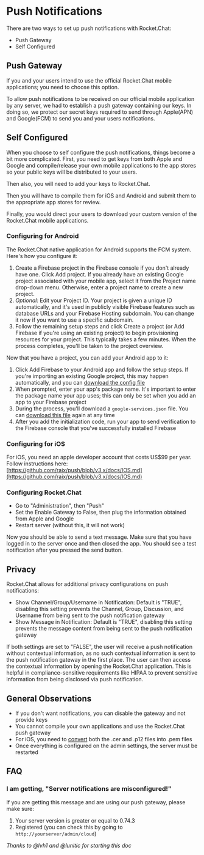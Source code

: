 # Push Notifications

There are two ways to set up push notifications with Rocket.Chat:

* Push Gateway
* Self Configured

## Push Gateway

If you and your users intend to use the official Rocket.Chat mobile applications; you need to choose this option.

To allow push notifications to be received on our official mobile application by any server, we had to establish a push gateway containing our keys. In doing so, we protect our secret keys required to send through Apple\(APN\) and Google\(FCM\) to send you and your users notifications.

## Self Configured

When you choose to self configure the push notifications, things become a bit more complicated. First, you need to get keys from both Apple and Google and compile/release your own mobile applications to the app stores so your public keys will be distributed to your users.

Then also, you will need to add your keys to Rocket.Chat.

Then you will have to compile them for iOS and Android and submit them to the appropriate app stores for review.

Finally, you would direct your users to download your custom version of the Rocket.Chat mobile applications.

### Configuring for Android

The Rocket.Chat native application for Android supports the FCM system. Here's how you configure it:

1. Create a Firebase project in the Firebase console if you don't already have one. Click Add project. If you already have an existing Google project associated with your mobile app, select it from the Project name drop-down menu. Otherwise, enter a project name to create a new project.
2. _Optional:_ Edit your Project ID. Your project is given a unique ID automatically, and it's used in publicly visible Firebase features such as database URLs and your Firebase Hosting subdomain. You can change it now if you want to use a specific subdomain.
3. Follow the remaining setup steps and click Create a project \(or Add Firebase if you're using an existing project\) to begin provisioning resources for your project. This typically takes a few minutes. When the process completes, you'll be taken to the project overview.

Now that you have a project, you can add your Android app to it:

1. Click Add Firebase to your Android app and follow the setup steps. If you're importing an existing Google project, this may happen automatically, and you can [download the config file](http://support.google.com/firebase/answer/7015592)
2. When prompted, enter your app's package name. It's important to enter the package name your app uses; this can only be set when you add an app to your Firebase project
3. During the process, you'll download a `google-services.json` file. You can [download this file](http://support.google.com/firebase/answer/7015592) again at any time
4. After you add the initialization code, run your app to send verification to the Firebase console that you've successfully installed Firebase

### Configuring for iOS

For iOS, you need an apple developer account that costs US$99 per year. Follow instructions here: [https://github.com/raix/push/blob/v3.x/docs/IOS.md](https://github.com/raix/push/blob/v3.x/docs/IOS.md)

### Configuring Rocket.Chat

* Go to "Administration", then "Push"
* Set the Enable Gateway to False, then plug the information obtained from Apple and Google
* Restart server \(without this, it will not work\)

Now you should be able to send a text message. Make sure that you have logged in to the server once and then closed the app. You should see a test notification after you pressed the send button.

## Privacy

Rocket.Chat allows for additional privacy configurations on push notifications:

* Show Channel/Group/Username in Notification: Default is "TRUE", disabling this setting prevents the Channel, Group, Discussion, and Username from being sent to the push notification gateway
* Show Message in Notification: Default is "TRUE", disabling this setting prevents the message content from being sent to the push notification gateway

If both settings are set to "FALSE", the user will receive a push notification without contextual information, as no such contextual information is sent to the push notification gateway in the first place. The user can then access the contextual information by opening the Rocket.Chat application. This is helpful in compliance-sensitive requirements like HIPAA to prevent sensitive information from being disclosed via push notification.

## General Observations

* If you don't want notifications, you can disable the gateway and not provide keys
* You cannot compile your own applications and use the Rocket.Chat push gateway
* For iOS, you need to [convert](https://github.com/raix/push/blob/master/docs/IOS.md) both the .cer and .p12 files into .pem files
* Once everything is configured on the admin settings, the server must be restarted

## FAQ

### I am getting, "Server notifications are misconfigured!"

If you are getting this message and are using our push gateway, please make sure:

1. Your server version is greater or equal to 0.74.3
2. Registered \(you can check this by going to `http://yourserver/admin/cloud`\)

_Thanks to @lvh1 and @lunitic for starting this doc_

